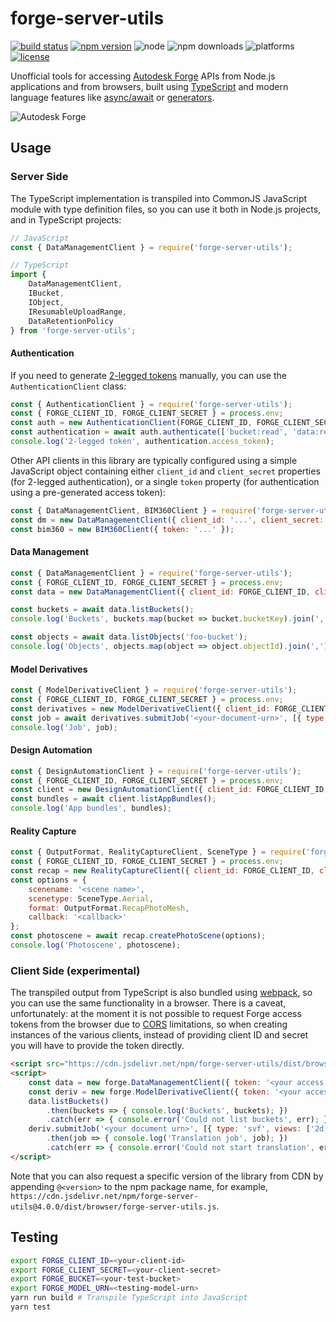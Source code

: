 # forge-server-utils

[![build status](https://travis-ci.org/petrbroz/forge-server-utils.svg?branch=master)](https://travis-ci.org/petrbroz/forge-server-utils)
[![npm version](https://badge.fury.io/js/forge-server-utils.svg)](https://badge.fury.io/js/forge-server-utils)
![node](https://img.shields.io/node/v/forge-server-utils.svg)
![npm downloads](https://img.shields.io/npm/dw/forge-server-utils.svg)
![platforms](https://img.shields.io/badge/platform-windows%20%7C%20osx%20%7C%20linux-lightgray.svg)
[![license](https://img.shields.io/badge/license-MIT-blue.svg)](http://opensource.org/licenses/MIT)

Unofficial tools for accessing [Autodesk Forge](https://developer.autodesk.com/) APIs from Node.js applications
and from browsers, built using [TypeScript](https://www.typescriptlang.org) and modern language features like
[async/await](https://developer.mozilla.org/en-US/docs/Web/JavaScript/Reference/Statements/async_function)
or [generators](https://developer.mozilla.org/en-US/docs/Web/JavaScript/Reference/Statements/function*).

![Autodesk Forge](docs/logo.png)

## Usage

### Server Side

The TypeScript implementation is transpiled into CommonJS JavaScript module with type definition files,
so you can use it both in Node.js projects, and in TypeScript projects:

```js
// JavaScript
const { DataManagementClient } = require('forge-server-utils');
```

```ts
// TypeScript
import {
	DataManagementClient,
	IBucket,
	IObject,
	IResumableUploadRange,
	DataRetentionPolicy
} from 'forge-server-utils';
```

#### Authentication

If you need to generate [2-legged tokens](https://forge.autodesk.com/en/docs/oauth/v2/tutorials/get-2-legged-token)
manually, you can use the `AuthenticationClient` class:

```js
const { AuthenticationClient } = require('forge-server-utils');
const { FORGE_CLIENT_ID, FORGE_CLIENT_SECRET } = process.env;
const auth = new AuthenticationClient(FORGE_CLIENT_ID, FORGE_CLIENT_SECRET);
const authentication = await auth.authenticate(['bucket:read', 'data:read']);
console.log('2-legged token', authentication.access_token);
```

Other API clients in this library are typically configured using a simple JavaScript object
containing either `client_id` and `client_secret` properties (for 2-legged authentication),
or a single `token` property (for authentication using a pre-generated access token):

```js
const { DataManagementClient, BIM360Client } = require('forge-server-utils');
const dm = new DataManagementClient({ client_id: '...', client_secret: '...' });
const bim360 = new BIM360Client({ token: '...' });
```

#### Data Management

```js
const { DataManagementClient } = require('forge-server-utils');
const { FORGE_CLIENT_ID, FORGE_CLIENT_SECRET } = process.env;
const data = new DataManagementClient({ client_id: FORGE_CLIENT_ID, client_secret: FORGE_CLIENT_SECRET });

const buckets = await data.listBuckets();
console.log('Buckets', buckets.map(bucket => bucket.bucketKey).join(','));

const objects = await data.listObjects('foo-bucket');
console.log('Objects', objects.map(object => object.objectId).join(','));
```

#### Model Derivatives

```js
const { ModelDerivativeClient } = require('forge-server-utils');
const { FORGE_CLIENT_ID, FORGE_CLIENT_SECRET } = process.env;
const derivatives = new ModelDerivativeClient({ client_id: FORGE_CLIENT_ID, client_secret: FORGE_CLIENT_SECRET });
const job = await derivatives.submitJob('<your-document-urn>', [{ type: 'svf', views: ['2d', '3d'] }]);
console.log('Job', job);
```

#### Design Automation

```js
const { DesignAutomationClient } = require('forge-server-utils');
const { FORGE_CLIENT_ID, FORGE_CLIENT_SECRET } = process.env;
const client = new DesignAutomationClient({ client_id: FORGE_CLIENT_ID, client_secret: FORGE_CLIENT_SECRET });
const bundles = await client.listAppBundles();
console.log('App bundles', bundles);
```

#### Reality Capture

```js
const { OutputFormat, RealityCaptureClient, SceneType } = require('forge-server-utils');
const { FORGE_CLIENT_ID, FORGE_CLIENT_SECRET } = process.env;
const recap = new RealityCaptureClient({ client_id: FORGE_CLIENT_ID, client_secret: FORGE_CLIENT_SECRET });
const options = {
    scenename: '<scene name>',
    scenetype: SceneType.Aerial,
    format: OutputFormat.RecapPhotoMesh,
    callback: '<callback>'
};
const photoscene = await recap.createPhotoScene(options);
console.log('Photoscene', photoscene);
```

### Client Side (experimental)

The transpiled output from TypeScript is also bundled using [webpack](https://webpack.js.org),
so you can use the same functionality in a browser. There is a caveat, unfortunately: at the moment
it is not possible to request Forge access tokens from the browser
due to [CORS](https://developer.mozilla.org/en-US/docs/Web/HTTP/CORS) limitations,
so when creating instances of the various clients, instead of providing client ID and secret
you will have to provide the token directly.

```html
<script src="https://cdn.jsdelivr.net/npm/forge-server-utils/dist/browser/forge-server-utils.js"></script>
<script>
	const data = new forge.DataManagementClient({ token: '<your access token>' });
	const deriv = new forge.ModelDerivativeClient({ token: '<your access token>' });
	data.listBuckets()
		.then(buckets => { console.log('Buckets', buckets); })
		.catch(err => { console.error('Could not list buckets', err); });
	deriv.submitJob('<your document urn>', [{ type: 'svf', views: ['2d', '3d'] }])
		.then(job => { console.log('Translation job', job); })
		.catch(err => { console.error('Could not start translation', err); });
</script>
```

Note that you can also request a specific version of the library from CDN by appending `@<version>`
to the npm package name, for example, `https://cdn.jsdelivr.net/npm/forge-server-utils@4.0.0/dist/browser/forge-server-utils.js`.

## Testing

```bash
export FORGE_CLIENT_ID=<your-client-id>
export FORGE_CLIENT_SECRET=<your-client-secret>
export FORGE_BUCKET=<your-test-bucket>
export FORGE_MODEL_URN=<testing-model-urn>
yarn run build # Transpile TypeScript into JavaScript
yarn test
```
